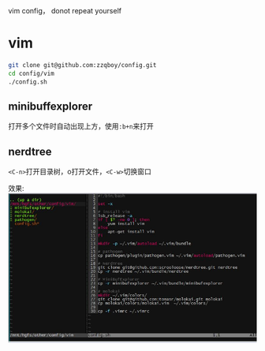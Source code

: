 vim config， donot repeat yourself

# vim
```sh
git clone git@github.com:zzqboy/config.git
cd config/vim
./config.sh
```
## minibuffexplorer
打开多个文件时自动出现上方，使用`:b+n`来打开

## nerdtree
`<C-n>`打开目录树，o打开文件，`<C-w>`切换窗口

效果:  
![v](vim/shoot.jpg)  
